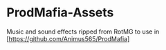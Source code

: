 # ProdMafia-Assets
Music and sound effects ripped from RotMG to use in [https://github.com/Animus565/ProdMafia]
